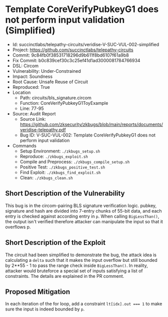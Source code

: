# Template CoreVerifyPubkeyG1 does not perform input validation (Simplified)

* Id: succinctlabs/telepathy-circuits/veridise-V-SUC-VUL-002-simplified
* Project: https://github.com/succinctlabs/telepathy-circuits
* Commit: 9c84fb0f38531718296d9b611f8bd6107f61a9b8
* Fix Commit: b0c839cef30c3c25ef41d1ad3000081784766934
* DSL: Circom
* Vulnerability: Under-Constrained
* Impact: Soundness
* Root Cause: Unsafe Reuse of Circuit
* Reproduced: True
* Location
  - Path: circuits/bls_signature.circom
  - Function: CoreVerifyPubkeyG1ToyExample
  - Line: 77-95
* Source: Audit Report
  - Source Link: https://github.com/zksecurity/zkbugs/blob/main/reports/documents/veridise-telepathy.pdf
  - Bug ID: V-SUC-VUL-002: Template CoreVerifyPubkeyG1 does not perform input validation
* Commands
  - Setup Environment: `./zkbugs_setup.sh`
  - Reproduce: `./zkbugs_exploit.sh`
  - Compile and Preprocess: `./zkbugs_compile_setup.sh`
  - Positive Test: `./zkbugs_positive_test.sh`
  - Find Exploit: `./zkbugs_find_exploit.sh`
  - Clean: `./zkbugs_clean.sh`

## Short Description of the Vulnerability

This bug is in the circom-pairing BLS signature verification logic. pubkey, signature and hash are divided into 7-entry chunks of 55-bit data, and each entry is checked against according entry in `p`. When calling `BigLessThan()`, the output isn't verified therefore attacker can manipulate the input so that it overflows p.

## Short Description of the Exploit

The circuit had been simplified to demonstrate the bug, the attack idea is calculating a `delta` such that it makes the input overflow but still bounded by 2**55 - 1 to pass the range check inside `BigLessThan()`. In reality, attacker would bruteforce a special set of inputs satisfying a list of constraints. The details are explained in the PR comment.

## Proposed Mitigation

In each iteration of the for loop, add a constraint `lt[idx].out === 1` to make sure the input is indeed bounded by `p`.


